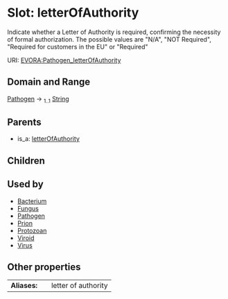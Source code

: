 
# Slot: letterOfAuthority

Indicate whether a Letter of Authority is required, confirming the necessity of formal authorization. The possible values are "N/A", "NOT Required", "Required for customers in the EU" or "Required"

URI: [EVORA:Pathogen_letterOfAuthority](https://evora-project.eu/Pathogen_letterOfAuthority)


## Domain and Range

[Pathogen](Pathogen.md) &#8594;  <sub>1..1</sub> [String](types/String.md)

## Parents

 *  is_a: [letterOfAuthority](letterOfAuthority.md)

## Children


## Used by

 * [Bacterium](Bacterium.md)
 * [Fungus](Fungus.md)
 * [Pathogen](Pathogen.md)
 * [Prion](Prion.md)
 * [Protozoan](Protozoan.md)
 * [Viroid](Viroid.md)
 * [Virus](Virus.md)

## Other properties

|  |  |  |
| --- | --- | --- |
| **Aliases:** | | letter of authority |